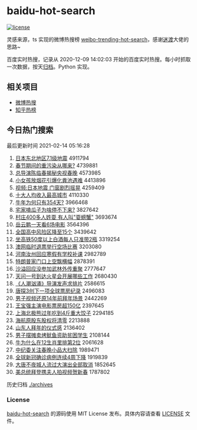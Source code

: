# baidu-hot-search

[![license](https://img.shields.io/github/license/Arrackisarookie/baidu-hot-search)](https://github.com/Arrackisarookie/baidu-hot-search/blob/master/LICENSE)

灵感来源，ts 实现的微博热搜榜 [weibo-trending-hot-search](https://github.com/justjavac/weibo-trending-hot-search)，感谢[迷渡](https://github.com/justjavac)大佬的思路~

百度实时热搜，记录从 2020-12-09 14:02:03 开始的百度实时热搜。每小时抓取一次数据，按天[归档](./archives)。Python 实现。

## 相关项目
+ [微博热搜](https://github.com/Arrackisarookie/weibo-hot-search)
+ [知乎热榜](https://github.com/Arrackisarookie/zhihu-top-search)

## 今日热门搜索

<!-- Rank Begin -->

最后更新时间 2021-02-14 05:16:28

1. [日本东北地区7.1级地震](http://www.baidu.com/baidu?cl=3&tn=SE_baiduhomet8_jmjb7mjw&rsv_dl=fyb_top&fr=top1000&wd=%C8%D5%B1%BE%B6%AB%B1%B1%B5%D8%C7%F87.1%BC%B6%B5%D8%D5%F0) 4911794
1. [春节期间的重污染从哪来?](http://www.baidu.com/baidu?cl=3&tn=SE_baiduhomet8_jmjb7mjw&rsv_dl=fyb_top&fr=top1000&wd=%B4%BA%BD%DA%C6%DA%BC%E4%B5%C4%D6%D8%CE%DB%C8%BE%B4%D3%C4%C4%C0%B4%3F) 4739881
1. [总导演陈临春揭秘央视春晚](http://www.baidu.com/baidu?cl=3&tn=SE_baiduhomet8_jmjb7mjw&rsv_dl=fyb_top&fr=top1000&wd=%D7%DC%B5%BC%D1%DD%B3%C2%C1%D9%B4%BA%BD%D2%C3%D8%D1%EB%CA%D3%B4%BA%CD%ED) 4573985
1. [小女孩放烟花引爆化粪池遇难](http://www.baidu.com/baidu?cl=3&tn=SE_baiduhomet8_jmjb7mjw&rsv_dl=fyb_top&fr=top1000&wd=%D0%A1%C5%AE%BA%A2%B7%C5%D1%CC%BB%A8%D2%FD%B1%AC%BB%AF%B7%E0%B3%D8%D3%F6%C4%D1) 4413896
1. [视频:日本地震 门窗剧烈摇晃](http://www.baidu.com/baidu?cl=3&tn=SE_baiduhomet8_jmjb7mjw&rsv_dl=fyb_top&fr=top1000&wd=%CA%D3%C6%B5%3A%C8%D5%B1%BE%B5%D8%D5%F0%20%C3%C5%B4%B0%BE%E7%C1%D2%D2%A1%BB%CE) 4259409
1. [十大人均收入最高城市](http://www.baidu.com/baidu?cl=3&tn=SE_baiduhomet8_jmjb7mjw&rsv_dl=fyb_top&fr=top1000&wd=%CA%AE%B4%F3%C8%CB%BE%F9%CA%D5%C8%EB%D7%EE%B8%DF%B3%C7%CA%D0) 4110330
1. [牛年为何只有354天?](http://www.baidu.com/baidu?cl=3&tn=SE_baiduhomet8_jmjb7mjw&rsv_dl=fyb_top&fr=top1000&wd=%C5%A3%C4%EA%CE%AA%BA%CE%D6%BB%D3%D0354%CC%EC%3F) 3966468
1. [宅家嗑瓜子为啥停不下来?](http://www.baidu.com/baidu?cl=3&tn=SE_baiduhomet8_jmjb7mjw&rsv_dl=fyb_top&fr=top1000&wd=%D5%AC%BC%D2%E0%BE%B9%CF%D7%D3%CE%AA%C9%B6%CD%A3%B2%BB%CF%C2%C0%B4%3F) 3827642
1. [村庄400多人姓耍 有人叫"耍螃蟹"](http://www.baidu.com/baidu?cl=3&tn=SE_baiduhomet8_jmjb7mjw&rsv_dl=fyb_top&fr=top1000&wd=%B4%E5%D7%AF400%B6%E0%C8%CB%D0%D5%CB%A3%20%D3%D0%C8%CB%BD%D0%22%CB%A3%F3%A6%D0%B7%22) 3693674
1. [岳云鹏一天看6场电影](http://www.baidu.com/baidu?cl=3&tn=SE_baiduhomet8_jmjb7mjw&rsv_dl=fyb_top&fr=top1000&wd=%D4%C0%D4%C6%C5%F4%D2%BB%CC%EC%BF%B46%B3%A1%B5%E7%D3%B0) 3564396
1. [全国高中风险区降至15个](http://www.baidu.com/baidu?cl=3&tn=SE_baiduhomet8_jmjb7mjw&rsv_dl=fyb_top&fr=top1000&wd=%C8%AB%B9%FA%B8%DF%D6%D0%B7%E7%CF%D5%C7%F8%BD%B5%D6%C115%B8%F6) 3439642
1. [坐高铁50度以上白酒每人只准带2瓶](http://www.baidu.com/baidu?cl=3&tn=SE_baiduhomet8_jmjb7mjw&rsv_dl=fyb_top&fr=top1000&wd=%D7%F8%B8%DF%CC%FA50%B6%C8%D2%D4%C9%CF%B0%D7%BE%C6%C3%BF%C8%CB%D6%BB%D7%BC%B4%F82%C6%BF) 3319254
1. [澳网临时退票举行空场比赛](http://www.baidu.com/baidu?cl=3&tn=SE_baiduhomet8_jmjb7mjw&rsv_dl=fyb_top&fr=top1000&wd=%B0%C4%CD%F8%C1%D9%CA%B1%CD%CB%C6%B1%BE%D9%D0%D0%BF%D5%B3%A1%B1%C8%C8%FC) 3203080
1. [河南汝州回应寒假有学校补课](http://www.baidu.com/baidu?cl=3&tn=SE_baiduhomet8_jmjb7mjw&rsv_dl=fyb_top&fr=top1000&wd=%BA%D3%C4%CF%C8%EA%D6%DD%BB%D8%D3%A6%BA%AE%BC%D9%D3%D0%D1%A7%D0%A3%B2%B9%BF%CE) 2982789
1. [特朗普家门口上空飘横幅](http://www.baidu.com/baidu?cl=3&tn=SE_baiduhomet8_jmjb7mjw&rsv_dl=fyb_top&fr=top1000&wd=%CC%D8%C0%CA%C6%D5%BC%D2%C3%C5%BF%DA%C9%CF%BF%D5%C6%AE%BA%E1%B7%F9) 2878391
1. [沙溢回应没参加武林外传重聚](http://www.baidu.com/baidu?cl=3&tn=SE_baiduhomet8_jmjb7mjw&rsv_dl=fyb_top&fr=top1000&wd=%C9%B3%D2%E7%BB%D8%D3%A6%C3%BB%B2%CE%BC%D3%CE%E4%C1%D6%CD%E2%B4%AB%D6%D8%BE%DB) 2777647
1. [天问一号到达火星会开展哪些工作](http://www.baidu.com/baidu?cl=3&tn=SE_baiduhomet8_jmjb7mjw&rsv_dl=fyb_top&fr=top1000&wd=%CC%EC%CE%CA%D2%BB%BA%C5%B5%BD%B4%EF%BB%F0%D0%C7%BB%E1%BF%AA%D5%B9%C4%C4%D0%A9%B9%A4%D7%F7) 2680430
1. [《人潮汹涌》导演发声求排片](http://www.baidu.com/baidu?cl=3&tn=SE_baiduhomet8_jmjb7mjw&rsv_dl=fyb_top&fr=top1000&wd=%A1%B6%C8%CB%B3%B1%D0%DA%D3%BF%A1%B7%B5%BC%D1%DD%B7%A2%C9%F9%C7%F3%C5%C5%C6%AC) 2586615
1. [唐探3创下一项全球票房纪录](http://www.baidu.com/baidu?cl=3&tn=SE_baiduhomet8_jmjb7mjw&rsv_dl=fyb_top&fr=top1000&wd=%CC%C6%CC%BD3%B4%B4%CF%C2%D2%BB%CF%EE%C8%AB%C7%F2%C6%B1%B7%BF%BC%CD%C2%BC) 2496083
1. [男子视频还原14年前拜年场景](http://www.baidu.com/baidu?cl=3&tn=SE_baiduhomet8_jmjb7mjw&rsv_dl=fyb_top&fr=top1000&wd=%C4%D0%D7%D3%CA%D3%C6%B5%BB%B9%D4%AD14%C4%EA%C7%B0%B0%DD%C4%EA%B3%A1%BE%B0) 2442269
1. [王宝强主演电影票房超150亿](http://www.baidu.com/baidu?cl=3&tn=SE_baiduhomet8_jmjb7mjw&rsv_dl=fyb_top&fr=top1000&wd=%CD%F5%B1%A6%C7%BF%D6%F7%D1%DD%B5%E7%D3%B0%C6%B1%B7%BF%B3%AC150%D2%DA) 2397645
1. [上海北极熊过年吃到4斤重大饺子](http://www.baidu.com/baidu?cl=3&tn=SE_baiduhomet8_jmjb7mjw&rsv_dl=fyb_top&fr=top1000&wd=%C9%CF%BA%A3%B1%B1%BC%AB%D0%DC%B9%FD%C4%EA%B3%D4%B5%BD4%BD%EF%D6%D8%B4%F3%BD%C8%D7%D3) 2294185
1. [海航原股东股权将清零](http://www.baidu.com/baidu?cl=3&tn=SE_baiduhomet8_jmjb7mjw&rsv_dl=fyb_top&fr=top1000&wd=%BA%A3%BA%BD%D4%AD%B9%C9%B6%AB%B9%C9%C8%A8%BD%AB%C7%E5%C1%E3) 2213888
1. [山东人拜年的仪式感](http://www.baidu.com/baidu?cl=3&tn=SE_baiduhomet8_jmjb7mjw&rsv_dl=fyb_top&fr=top1000&wd=%C9%BD%B6%AB%C8%CB%B0%DD%C4%EA%B5%C4%D2%C7%CA%BD%B8%D0) 2136402
1. [男子摆摊卖烤鱿鱼资助贫困学生](http://www.baidu.com/baidu?cl=3&tn=SE_baiduhomet8_jmjb7mjw&rsv_dl=fyb_top&fr=top1000&wd=%C4%D0%D7%D3%B0%DA%CC%AF%C2%F4%BF%BE%F6%CF%D3%E3%D7%CA%D6%FA%C6%B6%C0%A7%D1%A7%C9%FA) 2108144
1. [牛为什么在12生肖里排第2位](http://www.baidu.com/baidu?cl=3&tn=SE_baiduhomet8_jmjb7mjw&rsv_dl=fyb_top&fr=top1000&wd=%C5%A3%CE%AA%CA%B2%C3%B4%D4%DA12%C9%FA%D0%A4%C0%EF%C5%C5%B5%DA2%CE%BB) 2061628
1. [中纪委关注春晚小品大扫除](http://www.baidu.com/baidu?cl=3&tn=SE_baiduhomet8_jmjb7mjw&rsv_dl=fyb_top&fr=top1000&wd=%D6%D0%BC%CD%CE%AF%B9%D8%D7%A2%B4%BA%CD%ED%D0%A1%C6%B7%B4%F3%C9%A8%B3%FD) 1989471
1. [全球新冠确诊病例连续4周下降](http://www.baidu.com/baidu?cl=3&tn=SE_baiduhomet8_jmjb7mjw&rsv_dl=fyb_top&fr=top1000&wd=%C8%AB%C7%F2%D0%C2%B9%DA%C8%B7%D5%EF%B2%A1%C0%FD%C1%AC%D0%F84%D6%DC%CF%C2%BD%B5) 1919839
1. [大唐不夜城人流过大演出全部取消](http://www.baidu.com/baidu?cl=3&tn=SE_baiduhomet8_jmjb7mjw&rsv_dl=fyb_top&fr=top1000&wd=%B4%F3%CC%C6%B2%BB%D2%B9%B3%C7%C8%CB%C1%F7%B9%FD%B4%F3%D1%DD%B3%F6%C8%AB%B2%BF%C8%A1%CF%FB) 1852645
1. [美总统拜登携夫人拍视频贺新春](http://www.baidu.com/baidu?cl=3&tn=SE_baiduhomet8_jmjb7mjw&rsv_dl=fyb_top&fr=top1000&wd=%C3%C0%D7%DC%CD%B3%B0%DD%B5%C7%D0%AF%B7%F2%C8%CB%C5%C4%CA%D3%C6%B5%BA%D8%D0%C2%B4%BA) 1787802
<!-- Rank End -->

历史归档 [./archives](./archives)

### License

[baidu-hot-search](https://github.com/Arrackisarookie/baidu-hot-search) 的源码使用 MIT License 发布。具体内容请查看 [LICENSE](./LICENSE) 文件。
